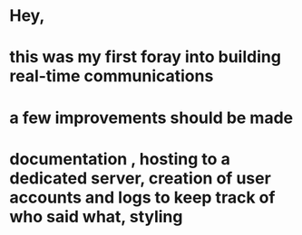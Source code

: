 # Hey,

# this was my first foray into building real-time communications

# a few improvements should be made

# documentation , hosting to a dedicated server, creation of user accounts and logs to keep track of who said what, styling
